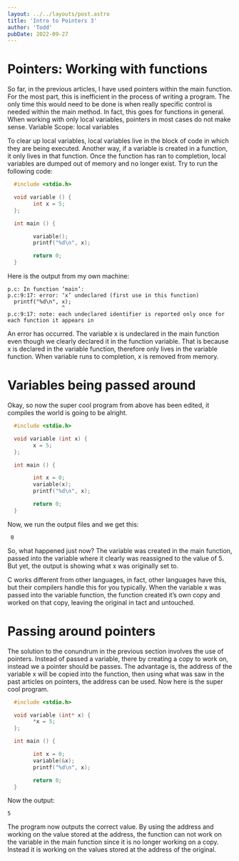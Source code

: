 ```yaml
---
layout: ../../layouts/post.astro
title: 'Intro to Pointers 3'
author: 'Todd'
pubDate: 2022-09-27
---
```


# Pointers: Working with functions

So far, in the previous articles, I have used pointers within the main function. For the most part, this is inefficient in the process of writing a program. The only time this would need to be done is when really specific control is needed within the main method. In fact, this goes for functions in general. When working with only local variables, pointers in most cases do not make sense. Variable Scope: local variables

To clear up local variables, local variables live in the block of code in which they are being executed. Another way, if a variable is created in a function, it only lives in that function. Once the function has ran to completion, local variables are dumped out of memory and no longer exist. Try to run the following code:

```c
  #include <stdio.h>

  void variable () {
        int x = 5;
  };

  int main () {

        variable();
        printf("%d\n", x);

        return 0;
  }
```

Here is the output from my own machine:

```
p.c: In function ‘main’:
p.c:9:17: error: ‘x’ undeclared (first use in this function)
  printf("%d\n", x);
                 ^
p.c:9:17: note: each undeclared identifier is reported only once for each function it appears in
```

An error has occurred. The variable x is undeclared in the main function even though we clearly declared it in the function variable. That is because x is declared in the variable function, therefore only lives in the variable function. When variable runs to completion, x is removed from memory.

# Variables being passed around

Okay, so now the super cool program from above has been edited, it compiles the world is going to be alright.

```c
  #include <stdio.h>

  void variable (int x) {
        x = 5;
  };

  int main () {

        int x = 0;
        variable(x);
        printf("%d\n", x);

        return 0;
  }
```

Now, we run the output files and we get this:

     0

So, what happened just now? The variable was created in the main function, passed into the variable where it clearly was reassigned to the value of 5. But yet, the output is showing what x was originally set to.

C works different from other languages, in fact, other languages have this, but their compilers handle this for you typically. When the variable x was passed into the variable function, the function created it’s own copy and worked on that copy, leaving the original in tact and untouched.

# Passing around pointers

The solution to the conundrum in the previous section involves the use of pointers. Instead of passed a variable, there by creating a copy to work on, instead we a pointer should be passes. The advantage is, the address of the variable x will be copied into the function, then using what was saw in the past articles on pointers, the address can be used. Now here is the super cool program.

```c
  #include <stdio.h>

  void variable (int* x) {
        *x = 5;
  };

  int main () {

        int x = 0;
        variable(&x);
        printf("%d\n", x);

        return 0;
  }
```

Now the output:

    5

The program now outputs the correct value. By using the address and working on the value stored at the address, the function can not work on the variable in the main function since it is no longer working on a copy. Instead it is working on the values stored at the address of the original.
